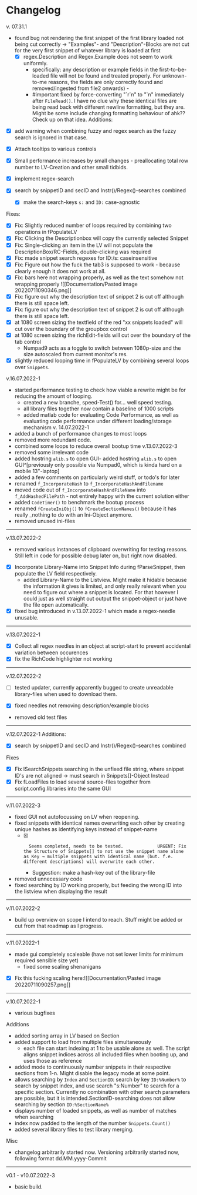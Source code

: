 # Changelog
v. 07.31.1
- found bug not rendering the first snippet of the first library loaded not being cut correctly → "Examples"- and "Description"-Blocks are not cut for the very first snippet of whatever library is loaded at first
	- [x] regex.Description and Regex.Example does not seem to work uniformly.
		- specifically: any description or example fields in the first-to-be-loaded file will not be found and treated properly. For unknown-to-me reasons, the fields are only correctly found and removed/ingested from file2 onwards) - 
		- #important fixed by force-converting "\`r\`n" to "\`n" immediately after `FileRead()`. I have no clue why these identical files are being read back with different newline formatting, but they are. Might be some include changing formatting behaviour of ahk?? Check up on that idea.
Additions:
- [x] add warning when combining fuzzy and regex search as the fuzzy search is ignored in that case.
- [x] Attach tooltips to various controls



- [x] Small performance increases by small changes - preallocating total row number to LV-Creation and other small tidbids. 
- [x] implement regex-search
- [x] search by snippetID and secID and Instr()/Regex()-searches combined
	- [x] make the search-keys `s:` and `ID:` case-agnostic


Fixes: 
- [x] Fix: Slightly reduced number of loops required by combining two operations in fPopulateLV
- [x] Fix: Clicking the Descriptionbox will copy the currently selected Snippet
- [x] Fix: Single-clicking an item in the LV will not populate the DescriptionBox/RC-Fields, double-clicking was required
- [x] Fix: made snippet search regexes for ID:/s: caseinsensitive
- [x] Fix: Figure out how the fuck the tab3 is supposed to work - because clearly enough it does not work at all.
- [x] Fix: bars here not wrapping properly, as well as the text somehow not wrapping properly ![[Documentation/Pasted image 20220711090346.png]]
- [x] Fix: figure out why the description text of snippet 2 is cut off although there is still space left.
- [x] Fix: figure out why the description text of snippet 2 is cut off although there is still space left.
- [x] at 1080 screen sizing the textfield of the red "xx snippets loaded" will cut over the boundary of the groupbox control
- [x] at 1080 screen sizing the richEdit-fields will cut over the boundary of the tab control
	- Numpad9 acts as a toggle to switch between 1080p-size and the size autoscaled from current monitor's res.
- [x] slightly reduced looping time in fPopulateLV by combining several loops over `Snippets`.

v.16.07.2022-1
- started performance testing to check how viable a rewrite might be for reducing the amount of looping. 
	- created a new branche, speed-Test() for... well speed testing.
	- all library files together  now contain a baseline of 1000 scripts
	- added matlab code for evaluating Code Performance, as well as evaluating code performance under different loading/storage mechanism
v. 14.07.2022-1
- added a bunch of performance changes to most loops
- removed more redundant code.
- combined some loops to reduce overall bootup time
v.13.07.2022-3
- removed some irrelevant code
- added hostring `alib.s` to open GUI- added hostring `alib.s` to open GUI^[previously only possible via Numpad0, which is kinda hard on a mobile 13"-laptop]
- added a few comments on particularly weird stuff, or todo's for later
- renamed `f_IncorporateHash` to `f_IncorporateHashAndFilename`
- moved code out of `f_IncorporateHashAndFileName` into `f_AddHashedFilePath`  - not entirely happy with the current solution either
- added `CodeTimer()` to benchmark the bootup process
- renamed `fCreateIniObj()` to `fCreateSectionNames()` because it has really _nothing to do with an Ini-Object anymore.
- removed unused ini-files

---
v.13.07.2022-2
- removed various instances of clipboard overwriting for testing reasons. Still left in code for possible debug later on, but right now disabled.
- [x] Incorporate Library-Name into Snippet Info during fParseSnippet, then populate the LV field respectively. 
	- added Library-Name to the Listview. Might make it hidable because the information it gives is limited, and only really relevant when you need to figure out where a snippet is located. For that however I could just as well straight out output the snippet-object or just have the file open automatically.
- [x] fixed bug introduced in v.13.07.2022-1 which made a regex-needle unusable.
---
v.13.07.2022-1
- [x] Collect all regex needles in an object at script-start to prevent accidental variation between occurences
- [x] fix the RichCode highlighter not working
---
v.12.07.2022-2
- [ ] tested updater, currently apparently bugged to create unreadable library-files when used to download them.
- [x] fixed needles not removing description/example blocks


- removed old test files

---
v.12.07.2022-1
Additions: 
- [x] search by snippetID and secID and Instr()/Regex()-searches combined

Fixes
- [x] Fix lSearchSnippets searching in the unfixed file string, where snippet ID's are not aligned → must search in Snippets[]-Object Instead
- [x] Fix fLoadFiles to load several source-files together from script.config.libraries into the same GUI

---
v.11.07.2022-3
- fixed GUI not autofocussing on LV when reopening.
- fixed snippets with identical names overwriting each other by creating unique hashes as identifying keys instead of snippet-name
	- [x]		Seems completed, needs to be tested.			 URGENT: Fix the Structure of Snippets[] to not use the snippet name alone as Key → multiple snippets with identical name (but. f.e. different descriptions) will overwrite each other. 
		- Suggestion: make a hash-key out of the library-file 
- removed unnecessary code
- fixed searching by ID working properly, but feeding the wrong ID into the listview when displaying the result




---
v.11.07.2022-2
- build up overview on scope I intend to reach. Stuff might be added or cut from that roadmap as I progress.
---
v.11.07.2022-1
- made gui completely scaleable (have not set lower limits for minimum required sensible size yet)
	- fixed some scaling shenanigans
- [x] Fix this fucking scaling here:![[Documentation/Pasted image 20220711090257.png]]
---
v.10.07.2022-1
- various bugfixes

Additions
- added sorting array in LV based on Section
- added support to load from multiple files simultaneously
	- each file can start indexing at 1 to be usable alone as well. The script aligns snippet indices across all included files when booting up, and uses those as reference
- added mode to continuously number snippets in their respective sections from 1-n. Might disable the legacy mode at some point.
- allows searching by `Index` and `SectionID`: search by key `ID:%Number%` to search by snippet index, and use search "s:Number" to search for a specific section. Currently no combination with other search parameters are possible, but it is intended.SectionID-searching does not allow searching by section `ID:%SectionName%`
- displays number of loaded snippets, as well as number of matches when searching
- index now padded to the length of the number `Snippets.Count()`
- added several library files to test library merging.

Misc
- changelog arbitrarily started now. Versioning arbitrarily started now, following format dd.MM.yyyy-Commit


---

v0.1 - v10.07.2022-3
- basic build. 